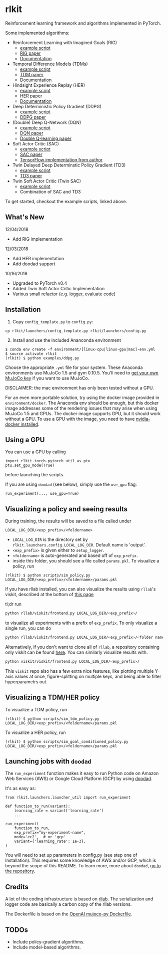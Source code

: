 # rlkit
Reinforcement learning framework and algorithms implemented in PyTorch.

Some implemented algorithms:
 - Reinforcement Learning with Imagined Goals (RIG)
    - [example script](examples/rig/pusher/rig.py)
    - [RIG paper](https://arxiv.org/abs/1807.04742)
    - [Documentation](docs/RIG.md)
 - Temporal Difference Models (TDMs)
    - [example script](examples/tdm/cheetah.py)
    - [TDM paper](https://arxiv.org/abs/1802.09081)
    - [Documentation](docs/TDMs.md)
 - Hindsight Experience Replay (HER)
    - [example script](examples/her/her_td3_gym_fetch_reach.py)
    - [HER paper](https://arxiv.org/abs/1707.01495)
    - [Documentation](docs/HER.md)
 - Deep Deterministic Policy Gradient (DDPG)
    - [example script](examples/ddpg.py)
    - [DDPG paper](https://arxiv.org/pdf/1509.02971.pdf)
 - (Double) Deep Q-Network (DQN)
    - [example script](examples/dqn_and_double_dqn.py)
    - [DQN paper](https://arxiv.org/pdf/1509.06461.pdf)
    - [Double Q-learning paper](https://arxiv.org/pdf/1509.06461.pdf)
 - Soft Actor Critic (SAC)
    - [example script](examples/sac.py)
    - [SAC paper](https://arxiv.org/abs/1801.01290)
    - [TensorFlow implementation from author](https://github.com/rail-berkeley/softlearning)
 - Twin Delayed Deep Determinstic Policy Gradient (TD3)
    - [example script](examples/td3.py)
    - [TD3 paper](https://arxiv.org/abs/1802.09477)
 - Twin Soft Actor Critic (Twin SAC)
    - [example script](examples/tsac.py)
    - Combination of SAC and TD3

To get started, checkout the example scripts, linked above.

## What's New
12/04/2018
 - Add RIG implementation

12/03/2018
 - Add HER implementation
 - Add doodad support

10/16/2018
 - Upgraded to PyTorch v0.4
 - Added Twin Soft Actor Critic Implementation
 - Various small refactor (e.g. logger, evaluate code)

## Installation
1. Copy `config_template.py` to `config.py`:
```
cp rlkit/launchers/config_template.py rlkit/launchers/config.py
```
2. Install and use the included Ananconda environment
```
$ conda env create -f environment/[linux-cpu|linux-gpu|mac]-env.yml
$ source activate rlkit
(rlkit) $ python examples/ddpg.py
```
Choose the appropriate `.yml` file for your system.
These Anaconda environments use MuJoCo 1.5 and gym 0.10.5.
You'll need to [get your own MuJoCo key](https://www.roboti.us/license.html) if you want to use MuJoCo.

DISCLAIMER: the mac environment has only been tested without a GPU.

For an even more portable solution, try using the docker image provided in `environment/docker`.
The Anaconda env should be enough, but this docker image addresses some of the rendering issues that may arise when using MuJoCo 1.5 and GPUs.
The docker image supports GPU, but it should work without a GPU.
To use a GPU with the image, you need to have [nvidia-docker installed](https://github.com/nvidia/nvidia-docker/wiki/Installation-(version-2.0)).

## Using a GPU
You can use a GPU by calling
```
import rlkit.torch.pytorch_util as ptu
ptu.set_gpu_mode(True)
```
before launching the scripts.

If you are using `doodad` (see below), simply use the `use_gpu` flag:
```
run_experiment(..., use_gpu=True)
```

## Visualizing a policy and seeing results
During training, the results will be saved to a file called under
```
LOCAL_LOG_DIR/<exp_prefix>/<foldername>
```
 - `LOCAL_LOG_DIR` is the directory set by `rlkit.launchers.config.LOCAL_LOG_DIR`. Default name is 'output'.
 - `<exp_prefix>` is given either to `setup_logger`.
 - `<foldername>` is auto-generated and based off of `exp_prefix`.
 - inside this folder, you should see a file called `params.pkl`. To visualize a policy, run

```
(rlkit) $ python scripts/sim_policy.py LOCAL_LOG_DIR/<exp_prefix>/<foldername>/params.pkl
```

If you have rllab installed, you can also visualize the results
using `rllab`'s viskit, described at
the bottom of [this page](http://rllab.readthedocs.io/en/latest/user/cluster.html)

tl;dr run

```bash
python rllab/viskit/frontend.py LOCAL_LOG_DIR/<exp_prefix>/
```
to visualize all experiments with a prefix of `exp_prefix`. To only visualize a single run, you can do
```bash
python rllab/viskit/frontend.py LOCAL_LOG_DIR/<exp_prefix>/<folder name>
```

Alternatively, if you don't want to clone all of `rllab`, a repository containing only viskit can be found [here](https://github.com/vitchyr/viskit). You can similarly visualize results with.
```bash
python viskit/viskit/frontend.py LOCAL_LOG_DIR/<exp_prefix>/
```
This `viskit` repo also has a few extra nice features, like plotting multiple Y-axis values at once, figure-splitting on multiple keys, and being able to filter hyperparametrs out.

## Visualizing a TDM/HER policy
To visualize a TDM policy, run
```
(rlkit) $ python scripts/sim_tdm_policy.py LOCAL_LOG_DIR/<exp_prefix>/<foldername>/params.pkl
```
To visualize a HER policy, run
```
(rlkit) $ python scripts/sim_goal_conditioned_policy.py
LOCAL_LOG_DIR/<exp_prefix>/<foldername>/params.pkl
```

## Launching jobs with `doodad`
The `run_experiment` function makes it easy to run Python code on Amazon Web
Services (AWS) or Google Cloud Platform (GCP) by using
[doodad](https://github.com/justinjfu/doodad/).

It's as easy as:
```
from rlkit.launchers.launcher_util import run_experiment

def function_to_run(variant):
    learning_rate = variant['learning_rate']
    ...

run_experiment(
    function_to_run,
    exp_prefix="my-experiment-name",
    mode='ec2',  # or 'gcp'
    variant={'learning_rate': 1e-3},
)
```
You will need to set up parameters in config.py (see step one of Installation).
This requires some knowledge of AWS and/or GCP, which is beyond the scope of
this README.
To learn more, more about `doodad`, [go to the repository](https://github.com/justinjfu/doodad/).

## Credits
A lot of the coding infrastructure is based on [rllab](https://github.com/rll/rllab).
The serialization and logger code are basically a carbon copy of the rllab versions.

The Dockerfile is based on the [OpenAI mujoco-py Dockerfile](https://github.com/openai/mujoco-py/blob/master/Dockerfile).

## TODOs
 - Include policy-gradient algorithms.
 - Include model-based algorithms.
